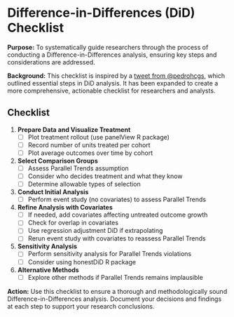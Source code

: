 # Difference-in-Differences (DiD) Checklist

**Purpose:** To systematically guide researchers through the process of conducting a Difference-in-Differences analysis, ensuring key steps and considerations are addressed.

**Background:** This checklist is inspired by a [tweet from @pedrohcgs](https://x.com/pedrohcgs/status/1798384924409360506), which outlined essential steps in DiD analysis. It has been expanded to create a more comprehensive, actionable checklist for researchers and analysts.

## Checklist

1. **Prepare Data and Visualize Treatment**
   - [ ] Plot treatment rollout (use panelView R package)
   - [ ] Record number of units treated per cohort
   - [ ] Plot average outcomes over time by cohort

2. **Select Comparison Groups**
   - [ ] Assess Parallel Trends assumption
   - [ ] Consider who decides treatment and what they know
   - [ ] Determine allowable types of selection

3. **Conduct Initial Analysis**
   - [ ] Perform event study (no covariates) to assess Parallel Trends

4. **Refine Analysis with Covariates**
   - [ ] If needed, add covariates affecting untreated outcome growth
   - [ ] Check for overlap in covariates
   - [ ] Use regression adjustment DiD if extrapolating
   - [ ] Rerun event study with covariates to reassess Parallel Trends

5. **Sensitivity Analysis**
   - [ ] Perform sensitivity analysis for Parallel Trends violations
   - [ ] Consider using honestDiD R package

6. **Alternative Methods**
   - [ ] Explore other methods if Parallel Trends remains implausible

**Action:** Use this checklist to ensure a thorough and methodologically sound Difference-in-Differences analysis. Document your decisions and findings at each step to support your research conclusions.
